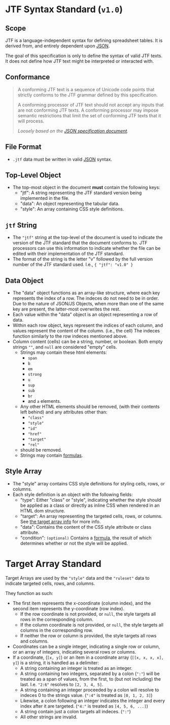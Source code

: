 # JTF Syntax Standard (`v1.0`)

## Scope

JTF is a language-independent syntax for defining spreadsheet tables. It is derived from, and entirely dependent upon [JSON](https://www.json.org).

The goal of this specification is only to define the syntax of valid JTF texts. It does not define how JTF text might be interpreted or interacted with.

## Conformance

> A conforming JTF text is a sequence of Unicode code points that strictly conforms to the JTF grammar defined by this specification.
>
> A conforming processor of JTF text should not accept any inputs that are not conforming JTF texts. A conforming processor may impose semantic restrictions that limit the set of conforming JTF texts that it will process.
>
> _Loosely based on the [JSON specification document](https://ecma-international.org/wp-content/uploads/ECMA-404_2nd_edition_december_2017.pdf)._

## File Format

-   `.jtf` data must be written in valid [JSON](https://www.json.org/) syntax.

## Top-Level Object

-   The top-most object in the document **must** contain the following keys:
    -   "jtf": A string representing the JTF standard version being implemented in the file.
    -   "data": An object representing the tabular data.
    -   "style": An array containing CSS style definitions.

## `jtf` String

-   The `"jtf"` string at the top-level of the document is used to indicate the version of the JTF standard that the document conforms to. JTF processors can use this information to indicate whether the file can be edited with their implementation of the JTF standard.
-   The format of the string is the letter "v" followed by the full version number of the JTF standard used. I.e., `{ "jtf": "v1.0" }`

## Data Object

-   The "data" object functions as an array-like structure, where each key represents the index of a row. The indeces do not need to be in order. Due to the nature of JSON/JS Objects, when more than one of the same key are present, the latter-most overwrites the rest.
-   Each value within the "data" object is an object representing a row of data.
-   Within each row object, keys represent the indices of each column, and values represent the content of the column. (i.e., the cell) The indeces function similarly to the row indeces mentioned above.
-   Column content (cells) can be a string, number, or boolean. Both empty strings `""`, and `null` are considered "empty" cells.
    -   Strings may contain these html elements:
        -   `span`
        -   `b`
        -   `em`
        -   `strong`
        -   `u`
        -   `sup`
        -   `sub`
        -   `br`
        -   and `a` elements.
    -   Any other HTML elements should be removed, (with their contents left behind) and any attributes other than:
        -   `"class"`
        -   `"style"`
        -   `"id"`
        -   `"href"`
        -   `"target"`
        -   `"rel"`
    -   should be removed.
    -   Strings may contain [formulas](FORMULAS.md).

## Style Array

-   The "style" array contains CSS style definitions for styling cells, rows, or columns.
-   Each style definition is an object with the following fields:
    -   "type": Either "class" or "style", indicating whether the style should be applied as a class or directly as inline CSS when rendered in an HTML dom structure.
    -   "target": An array representing the targeted cells, rows, or columns. See [the target array info](#target-array-standard) for more info.
    -   "data": Contains the content of the CSS style attribute or class attribute.
    -   "condition": `(optional)` Contains a [formula](FORMULAS.md), the result of which determines whether or not the style will be applied.

# Target Array Standard

Target Arrays are used by the `"style"` data and the `"ruleset"` data to indicate targeted cells, rows, and columns.

They function as such:

-   The first item represents the x-coordinate (column index), and the second item represents the y-coordinate (row index).
    -   If the row coordinate is not provided, or `null`, the style targets all rows in the corresponding column.
    -   If the column coordinate is not provided, or `null`, the style targets all columns in the corresponding row.
    -   If neither the row or column is provided, the style targets all rows and columns.
-   Coordinates can be a single integer, indicating a single row or column, or an array of integers, indicating several rows or columns.
-   If a coordinate, (`[x, y]`) or an item in a coordinate array (`[[x, x, x, x], y]`) is a string, it is handled as a delimiter:
    -   A string containing an integer is treated as an integer.
    -   A string containing two integers, separated by a colon (`":"`) will be treated as a span of values, from the first, to (but not including) the last. I.e. `"2:6"` resolves to `[2, 3, 4, 5]`.
    -   A string containing an integer proceeded by a colon will resolve to indeces 0 to the strings value. (`":4"` is treated as `[0, 1, 2, 3]`)
    -   Likewise, a colon following an integer indicates the integer and every index after it are targeted. (`"4:"` is treated as `[4, 5, 6, ...]`)
    -   A string contain just a colon targets all indeces. (`":"`)
    -   All other strings are invalid.

